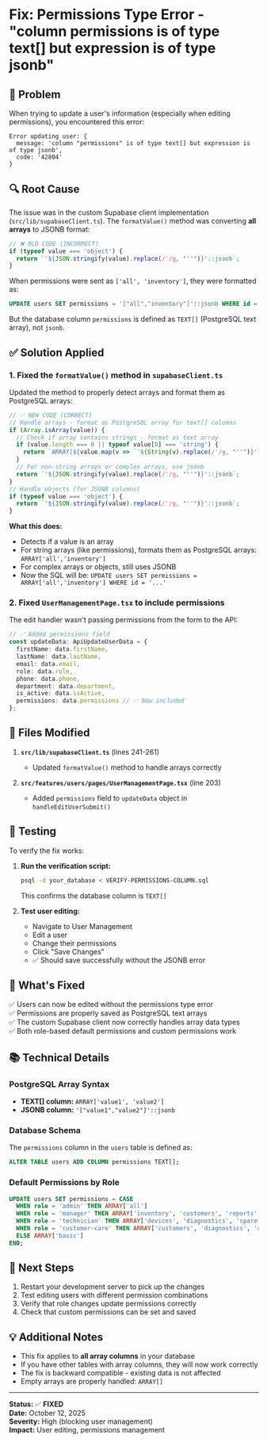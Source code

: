 # Fix: Permissions Type Error - "column permissions is of type text[] but expression is of type jsonb"

## 🐛 Problem
When trying to update a user's information (especially when editing permissions), you encountered this error:
```
Error updating user: {
  message: 'column "permissions" is of type text[] but expression is of type jsonb',
  code: '42804'
}
```

## 🔍 Root Cause
The issue was in the custom Supabase client implementation (`src/lib/supabaseClient.ts`). The `formatValue()` method was converting **all arrays** to JSONB format:

```typescript
// ❌ OLD CODE (INCORRECT)
if (typeof value === 'object') {
  return `'${JSON.stringify(value).replace(/'/g, "''")}'::jsonb`;
}
```

When permissions were sent as `['all', 'inventory']`, they were formatted as:
```sql
UPDATE users SET permissions = '["all","inventory"]'::jsonb WHERE id = '...'
```

But the database column `permissions` is defined as `TEXT[]` (PostgreSQL text array), not `jsonb`.

## ✅ Solution Applied

### 1. Fixed the `formatValue()` method in `supabaseClient.ts`
Updated the method to properly detect arrays and format them as PostgreSQL arrays:

```typescript
// ✅ NEW CODE (CORRECT)
// Handle arrays - format as PostgreSQL array for text[] columns
if (Array.isArray(value)) {
  // Check if array contains strings - format as text array
  if (value.length === 0 || typeof value[0] === 'string') {
    return `ARRAY[${value.map(v => `'${String(v).replace(/'/g, "''")}'`).join(',')}]`;
  }
  // For non-string arrays or complex arrays, use jsonb
  return `'${JSON.stringify(value).replace(/'/g, "''")}'::jsonb`;
}
// Handle objects (for JSONB columns)
if (typeof value === 'object') {
  return `'${JSON.stringify(value).replace(/'/g, "''")}'::jsonb`;
}
```

**What this does:**
- Detects if a value is an array
- For string arrays (like permissions), formats them as PostgreSQL arrays: `ARRAY['all','inventory']`
- For complex arrays or objects, still uses JSONB
- Now the SQL will be: `UPDATE users SET permissions = ARRAY['all','inventory'] WHERE id = '...'`

### 2. Fixed `UserManagementPage.tsx` to include permissions
The edit handler wasn't passing permissions from the form to the API:

```typescript
// ✅ Added permissions field
const updateData: ApiUpdateUserData = {
  firstName: data.firstName,
  lastName: data.lastName,
  email: data.email,
  role: data.role,
  phone: data.phone,
  department: data.department,
  is_active: data.isActive,
  permissions: data.permissions // ✅ Now included
};
```

## 📝 Files Modified

1. **`src/lib/supabaseClient.ts`** (lines 241-261)
   - Updated `formatValue()` method to handle arrays correctly

2. **`src/features/users/pages/UserManagementPage.tsx`** (line 203)
   - Added `permissions` field to `updateData` object in `handleEditUserSubmit()`

## 🧪 Testing

To verify the fix works:

1. **Run the verification script:**
   ```bash
   psql -d your_database < VERIFY-PERMISSIONS-COLUMN.sql
   ```
   This confirms the database column is `TEXT[]`

2. **Test user editing:**
   - Navigate to User Management
   - Edit a user
   - Change their permissions
   - Click "Save Changes"
   - ✅ Should save successfully without the JSONB error

## 🎯 What's Fixed

✅ Users can now be edited without the permissions type error  
✅ Permissions are properly saved as PostgreSQL text arrays  
✅ The custom Supabase client now correctly handles array data types  
✅ Both role-based default permissions and custom permissions work  

## 📚 Technical Details

### PostgreSQL Array Syntax
- **TEXT[] column:** `ARRAY['value1', 'value2']`
- **JSONB column:** `'["value1","value2"]'::jsonb`

### Database Schema
The `permissions` column in the `users` table is defined as:
```sql
ALTER TABLE users ADD COLUMN permissions TEXT[];
```

### Default Permissions by Role
```sql
UPDATE users SET permissions = CASE 
  WHEN role = 'admin' THEN ARRAY['all']
  WHEN role = 'manager' THEN ARRAY['inventory', 'customers', 'reports', 'employees']
  WHEN role = 'technician' THEN ARRAY['devices', 'diagnostics', 'spare-parts']
  WHEN role = 'customer-care' THEN ARRAY['customers', 'diagnostics', 'appointments']
  ELSE ARRAY['basic']
END;
```

## 🚀 Next Steps

1. Restart your development server to pick up the changes
2. Test editing users with different permission combinations
3. Verify that role changes update permissions correctly
4. Check that custom permissions can be set and saved

## 💡 Additional Notes

- This fix applies to **all array columns** in your database
- If you have other tables with array columns, they will now work correctly
- The fix is backward compatible - existing data is not affected
- Empty arrays are properly handled: `ARRAY[]`

---

**Status:** ✅ **FIXED**  
**Date:** October 12, 2025  
**Severity:** High (blocking user management)  
**Impact:** User editing, permissions management

